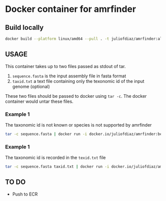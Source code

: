 # Docker container for amrfinder

## Build locally

```bash
docker build --platform linux/amd64 --pull . -t juliofdiaz/amrfinder:alpha
```

## USAGE

This container takes up to two files passed as stdout of tar.

1. `sequence.fasta` is the input assembly file in fasta format
2. `taxid.txt` a text file containing only the texonomic id of the input genome (optional)

These two files should be passed to docker using `tar -c`. The docker container would untar these files.

### Example 1

The taxonomic id is not known or species is not supported by amrfinder

```bash
tar -c sequence.fasta | docker run -i docker.io/juliofdiaz/amrfinder:beta
```

### Example 1

The taxonomic id is recorded in the `texid.txt` file

```bash
tar -c sequence.fasta taxid.txt | docker run -i docker.io/juliofdiaz/amrfinder:beta
```

## TO DO

* Push to ECR